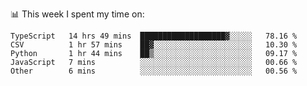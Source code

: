 📊 This week I spent my time on:
<!--START_SECTION:waka-->

```text
TypeScript   14 hrs 49 mins  ███████████████████▓░░░░░   78.16 %
CSV          1 hr 57 mins    ██▓░░░░░░░░░░░░░░░░░░░░░░   10.30 %
Python       1 hr 44 mins    ██▒░░░░░░░░░░░░░░░░░░░░░░   09.17 %
JavaScript   7 mins          ░░░░░░░░░░░░░░░░░░░░░░░░░   00.66 %
Other        6 mins          ░░░░░░░░░░░░░░░░░░░░░░░░░   00.56 %
```

<!--END_SECTION:waka-->

